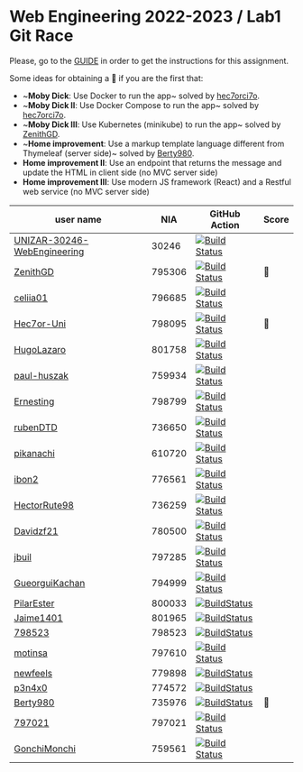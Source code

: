 # Web Engineering 2022-2023 / Lab1 Git Race

Please, go to the [GUIDE](docs/GUIDE.md) in order to get the instructions for this assignment.

Some ideas for obtaining a :gift: if you are the first that:

- ~**Moby Dick**: Use Docker to run the app~ solved by [hec7orci7o](https://github.com/Hec7or-Uni/lab1-git-race).
- ~**Moby Dick II**: Use Docker Compose to run the app~ solved by [hec7orci7o](https://github.com/Hec7or-Uni/lab1-git-race).
- ~**Moby Dick III**: Use Kubernetes (minikube) to run the app~ solved by [ZenithGD](https://github.com/ZenithGD/lab1-git-race).
- ~**Home improvement**: Use a markup template language different from Thymeleaf (server side)~ solved by [Berty980](https://github.com/Berty980/lab1-git-race).
- **Home improvement II**: Use an endpoint that returns the message and update the HTML in client side (no MVC server side)
- **Home improvement III**: Use modern JS framework (React) and a Restful web service (no MVC server side)

user name | NIA    | GitHub Action |Score
----------|--------|---------------|-----
[UNIZAR-30246-WebEngineering](https://github.com/UNIZAR-30246-WebEngineering/lab1-git-race) | 30246  | [![Build Status](https://github.com/UNIZAR-30246-WebEngineering/lab1-git-race/actions/workflows/ci.yml/badge.svg)](https://github.com/UNIZAR-30246-WebEngineering/lab1-git-race/actions/workflows/ci.yml)
[ZenithGD](https://github.com/ZenithGD/lab1-git-race) | 795306 | [![Build Status](https://github.com/ZenithGD/lab1-git-race/actions/workflows/ci.yml/badge.svg)](https://github.com/ZenithGD/lab1-git-race/actions/workflows/ci.yml) | :gift:
[celiia01](https://github.com/celiia01/lab1-git-race) | 796685 | [![Build Status](https://github.com/celiia01/lab1-git-race/actions/workflows/ci.yml/badge.svg)](https://github.com/celiia01/lab1-git-race/actions/workflows/ci.yml)
[Hec7or-Uni](https://github.com/Hec7or-Uni/lab1-git-race) | 798095 | [![Build Status](https://github.com/Hec7or-Uni/lab1-git-race/actions/workflows/ci.yml/badge.svg)](https://github.com/Hec7or-Uni/lab1-git-race/actions/workflows/ci.yml) | :gift:
[HugoLazaro](https://github.com/HugoLazaro/lab1-git-race) | 801758 | [![Build Status](https://github.com/HugoLazaro/lab1-git-race/actions/workflows/ci.yml/badge.svg)](https://github.com/HugoLazaro/lab1-git-race/actions/workflows/ci.yml)
[paul-huszak](https://github.com/paul-huszak/lab1-git-race) | 759934 | [![Build Status](https://github.com/paul-huszak/lab1-git-race/actions/workflows/ci.yml/badge.svg)](https://github.com/paul-huszak/lab1-git-race/actions/workflows/ci.yml)
[Ernesting](https://github.com/Ernesting/lab1-git-race) | 798799 | [![Build Status](https://github.com/Ernesting/lab1-git-race/actions/workflows/ci.yml/badge.svg)](https://github.com/Ernesting/lab1-git-race/actions/workflows/ci.yml)
[rubenDTD](https://github.com/rubenDTD/lab1-git-race) | 736650 | [![Build Status](https://github.com/rubenDTD/lab1-git-race/actions/workflows/ci.yml/badge.svg)](https://github.com/rubenDTD/lab1-git-race/actions/workflows/ci.yml)
[pikanachi](https://github.com/pikanachi/lab1-git-race) | 610720 | [![Build Status](https://github.com/pikanachi/lab1-git-race/actions/workflows/ci.yml/badge.svg)](https://github.com/pikanachi/lab1-git-race/actions/workflows/ci.yml)
[ibon2](https://github.com/Ibon2/lab1-git-race-1) | 776561 | [![Build Status](https://github.com/Ibon2/lab1-git-race-1/actions/workflows/ci.yml/badge.svg)](https://github.com/Ibon2/lab1-git-race-1/actions/workflows/ci.yml)
[HectorRute98](https://github.com/HectorRute98/lab1-git-race) | 736259 | [![Build Status](https://github.com/HectorRute98/lab1-git-race/actions/workflows/ci.yml/badge.svg)](https://github.com/HectorRute98/lab1-git-race/actions/workflows/ci.yml)
[Davidzf21](https://github.com/Davidzf21/lab1-git-race) | 780500 | [![Build Status](https://github.com/Davidzf21/lab1-git-race/actions/workflows/ci.yml/badge.svg)](https://github.com/Davidzf21/lab1-git-race/actions/workflows/ci.yml)
[jbuil](https://github.com/jbuil/lab1-git-race) | 797285 | [![Build Status](https://github.com/jbuil/lab1-git-race/actions/workflows/ci.yml/badge.svg)](https://github.com/jbuil/lab1-git-race/actions/workflows/ci.yml)
[GueorguiKachan](https://github.com/GueorguiKachan/lab1-git-race) | 794999 | [![Build Status](https://github.com/GueorguiKachan/lab1-git-race/actions/workflows/ci.yml/badge.svg)](https://github.com/GueorguiKachan/lab1-git-race/actions/workflows/ci.yml)
[PilarEster](https://github.com/PilarEster/lab1-git-race) | 800033 | [![BuildStatus](https://github.com/PilarEster/lab1-git-race/actions/workflows/ci.yml/badge.svg)](https://github.com/PilarEster/lab1-git-race/actions/workflows/ci.yml)
[Jaime1401](https://github.com/Jaime1401/lab1-git-race) | 801965 | [![BuildStatus](https://github.com/Jaime1401/lab1-git-race/actions/workflows/ci.yml/badge.svg)](https://github.com/Jaime1401/lab1-git-race/actions/workflows/ci.yml)
[798523](https://github.com/798523/lab1-git-race) | 798523 | [![BuildStatus](https://github.com/798523/lab1-git-race/actions/workflows/ci.yml/badge.svg)](https://github.com/798523/lab1-git-race/actions/workflows/ci.yml)
[motinsa](https://github.com/motinsa/lab1-git-race) | 797610 | [![Build Status](https://github.com/motinsa/lab1-git-race/actions/workflows/ci.yml/badge.svg)](https://github.com/motinsa/lab1-git-race/actions/workflows/ci.yml)
[newfeels](https://github.com/newfeels/lab1-git-race) | 779898 | [![BuildStatus](https://github.com/newfeels/lab1-git-race/actions/workflows/ci.yml/badge.svg)](https://github.com/newfeels/lab1-git-race/actions/workflows/ci.yml)
[p3n4x0](https://github.com/p3n4x0/lab1-git-race) | 774572 | [![BuildStatus](https://github.com/p3n4x0/lab1-git-race/actions/workflows/ci.yml/badge.svg)](https://github.com/p3n4x0/lab1-git-race/actions/workflows/ci.yml)
[Berty980](https://github.com/Berty980/lab1-git-race) | 735976 | [![BuildStatus](https://github.com/Berty980/lab1-git-race/actions/workflows/ci.yml/badge.svg)](https://github.com/Berty980/lab1-git-race/actions/workflows/ci.yml) | :gift:
[797021](https://github.com/797021/lab1-git-race) | 797021 | [![Build Status](https://github.com/797021/lab1-git-race/actions/workflows/ci.yml/badge.svg)](https://github.com/797021/lab1-git-race/actions/workflows/ci.yml)
[GonchiMonchi](https://github.com/GonchiMonchi/lab1-git-race) | 759561 | [![Build Status](https://github.com/GonchiMonchi/lab1-git-race/actions/workflows/ci.yml/badge.svg)](https://github.com/GonchiMonchi/lab1-git-race/actions/workflows/ci.yml)

